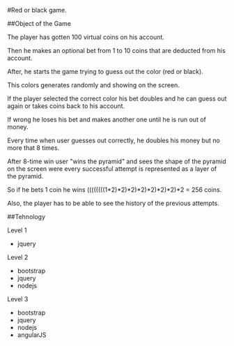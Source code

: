 #Red or black game.


##Object of the Game


The player has gotten 100 virtual coins on his account.

Then he makes an optional bet from 1 to 10 coins that are deducted from his account.

After, he starts the game trying to guess out the color (red or black).

This colors generates randomly and showing on the screen.

If the player selected the correct color his bet doubles and he can guess out again or takes coins back to his account.

If wrong he loses his bet and makes another one until he is run out of money.

Every time when user guesses out correctly, he doubles his money but no more that 8 times.

After 8-time win user "wins the pyramid" and sees the shape of the pyramid on the screen were every successful attempt is represented as a layer of the pyramid.

So if he bets 1 coin he wins ((((((((1*2)*2)*2)*2)*2)*2)*2)*2 = 256 coins.

Also, the player has to be able to see the history of the previous attempts.


##Tehnology

Level 1

- jquery


Level 2

- bootstrap
- jquery
- nodejs


Level 3

- bootstrap
- jquery
- nodejs
- angularJS



